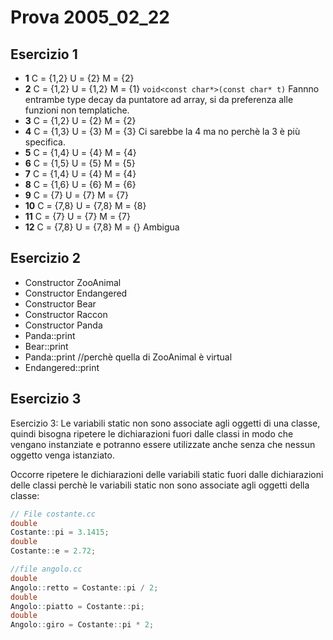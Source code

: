 # Prova 2005_02_22

## Esercizio 1

* **1** C = {1,2} U = {2} M = {2}
* **2** C = {1,2} U = {1,2} M = {1} `void<const char*>(const char* t)`
Fannno entrambe type decay da puntatore ad array, si da preferenza alle funzioni non templatiche.
* **3** C = {1,2} U = {2} M = {2}
* **4** C = {1,3} U = {3} M = {3} Ci sarebbe la 4 ma no perchè la 3 è più specifica.
* **5** C = {1,4} U = {4} M = {4}
* **6** C = {1,5} U = {5} M = {5}
* **7** C = {1,4} U = {4} M = {4}
* **8** C = {1,6} U = {6} M = {6}
* **9** C = {7} U = {7} M = {7}
* **10** C = {7,8} U = {7,8} M = {8}
* **11** C = {7} U = {7} M = {7}
* **12** C = {7,8} U = {7,8} M = {}  Ambigua


## Esercizio 2

* Constructor ZooAnimal
* Constructor Endangered
* Constructor Bear
* Constructor Raccon
* Constructor Panda  
* Panda::print
* Bear::print
* Panda::print //perchè quella di ZooAnimal è virtual
* Endangered::print

## Esercizio 3

Esercizio 3:
Le variabili static non sono associate agli oggetti di una classe, quindi bisogna ripetere le dichiarazioni fuori dalle classi in modo che vengano instanziate e potranno essere utilizzate anche senza che nessun oggetto venga istanziato.

Occorre ripetere le dichiarazioni delle variabili static fuori dalle dichiarazioni delle classi perchè le variabili static non sono associate agli oggetti della classe:

```c++
// File costante.cc
double
Costante::pi = 3.1415;
double
Costante::e = 2.72;

//file angolo.cc
double
Angolo::retto = Costante::pi / 2;
double
Angolo::piatto = Costante::pi;
double
Angolo::giro = Costante::pi * 2;
```